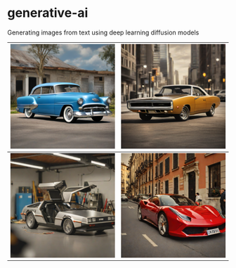 # generative-ai
Generating images from text using deep learning diffusion models

![](out/image1.png)    | ![](out/image2.png) 
:-----------------:|----------------:
![](out/image3.png)    | ![](out/image4.png)
